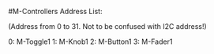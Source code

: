 #M-Controllers Address List: 

(Address from 0 to 31. Not to be confused with I2C address!)


0: M-Toggle1
1: M-Knob1
2: M-Button1
3: M-Fader1
